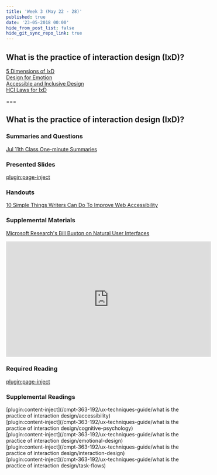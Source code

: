 ```yaml
---
title: 'Week 3 (May 22 - 28)'
published: true
date: '23-05-2018 00:00'
hide_from_post_list: false
hide_git_sync_repo_link: true
---
```


## What is the practice of interaction design (IxD)?
[5 Dimensions of IxD](#)  
[Design for Emotion](#)  
[Accessible and Inclusive Design](#)  
[HCI Laws for IxD](#)  

===

## **What is the practice of interaction design (IxD)?**

### Summaries and Questions  
[Jul 11th Class One-minute Summaries](https://canvas.sfu.ca)

### Presented Slides  
[plugin:page-inject](/cmpt-363-192/all-slides/week-03)

### Handouts
[10 Simple Things Writers Can Do To Improve Web Accessibility](http://www.seamlesscms.com/Insights/Content-Accessibility)  

### Supplemental Materials  
[Microsoft Research's Bill Buxton on Natural User Interfaces](https://www.youtube.com/watch?v=NcdrfacG_y4)  
<div class="embed-responsive embed-responsive-4by3"><iframe width="560" height="315" src="https://www.youtube.com/embed/NcdrfacG_y4" frameborder="0" allowfullscreen></iframe></div>

### Required Reading  
[plugin:page-inject](/cmpt-363-192/all-readings/week-03)

### Supplemental Readings  
[plugin:content-inject](/cmpt-363-192/ux-techniques-guide/what is the practice of interaction design/accessibility)  
[plugin:content-inject](/cmpt-363-192/ux-techniques-guide/what is the practice of interaction design/cognitive-psychology)  
[plugin:content-inject](/cmpt-363-192/ux-techniques-guide/what is the practice of interaction design/emotional-design)  
[plugin:content-inject](/cmpt-363-192/ux-techniques-guide/what is the practice of interaction design/interaction-design)  
[plugin:content-inject](/cmpt-363-192/ux-techniques-guide/what is the practice of interaction design/task-flows)  
